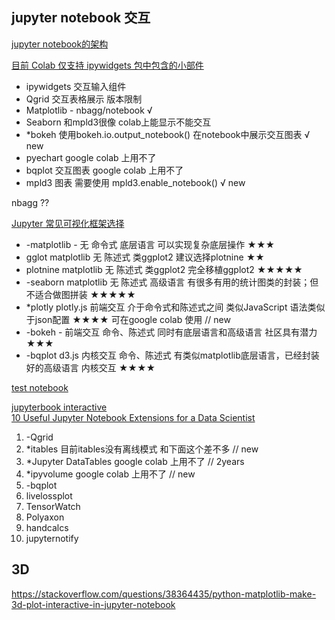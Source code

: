 
## jupyter notebook 交互
[jupyter notebook的架构](https://blog.csdn.net/weixin_30855099/article/details/98920979)

[目前 Colab 仅支持 ipywidgets 包中包含的小部件](https://github.com/googlecolab/colabtools/issues/498)

- ipywidgets 交互输入组件
- Qgrid 交互表格展示 版本限制
- Matplotlib - nbagg/notebook √
- Seaborn 和mpld3很像 colab上能显示不能交互
- *bokeh 使用bokeh.io.output_notebook() 在notebook中展示交互图表 √ new
- pyechart google colab 上用不了
- bqplot 交互图表 google colab 上用不了
- mpld3 图表 需要使用 mpld3.enable_notebook() √ new

nbagg  ??

[Jupyter 常见可视化框架选择](https://segmentfault.com/a/1190000011831228)
- -matplotlib	-	无	命令式	底层语言	可以实现复杂底层操作	★★★
- gglot	matplotlib	无	陈述式	类ggplot2	建议选择plotnine	★★
- plotnine	matplotlib	无	陈述式	类ggplot2	完全移植ggplot2	★★★★★
- -seaborn	matplotlib	无	陈述式	高级语言	有很多有用的统计图类的封装；但不适合做图拼装	★★★★★
- *plotly	plotly.js	前端交互	介于命令式和陈述式之间	类似JavaScript	语法类似于json配置	★★★★ 可在google colab 使用 // new
- -bokeh	-	前端交互	命令、陈述式	同时有底层语言和高级语言	社区具有潜力	★★★
- -bqplot	d3.js	内核交互	命令、陈述式	有类似matplotlib底层语言，已经封装好的高级语言	内核交互	★★★★



[test notebook](https://colab.research.google.com/drive/1evnysUDL1QMcAbg-2N6Oh4PfsxYQR48i#scrollTo=AFSkOLGueLyC)

[jupyterbook interactive](https://jupyterbook.org/interactive/interactive.html)  
[10 Useful Jupyter Notebook Extensions for a Data Scientist](https://towardsdatascience.com/10-useful-jupyter-notebook-extensions-for-a-data-scientist-bd4cb472c25e)
1. -Qgrid
2. *itables 目前itables没有离线模式 和下面这个差不多 // new
3. *Jupyter DataTables google colab 上用不了 // 2years
4. *ipyvolume google colab 上用不了 // new
5. -bqplot
6. livelossplot
7. TensorWatch
8. Polyaxon
9. handcalcs
10. jupyternotify

## 3D
https://stackoverflow.com/questions/38364435/python-matplotlib-make-3d-plot-interactive-in-jupyter-notebook
